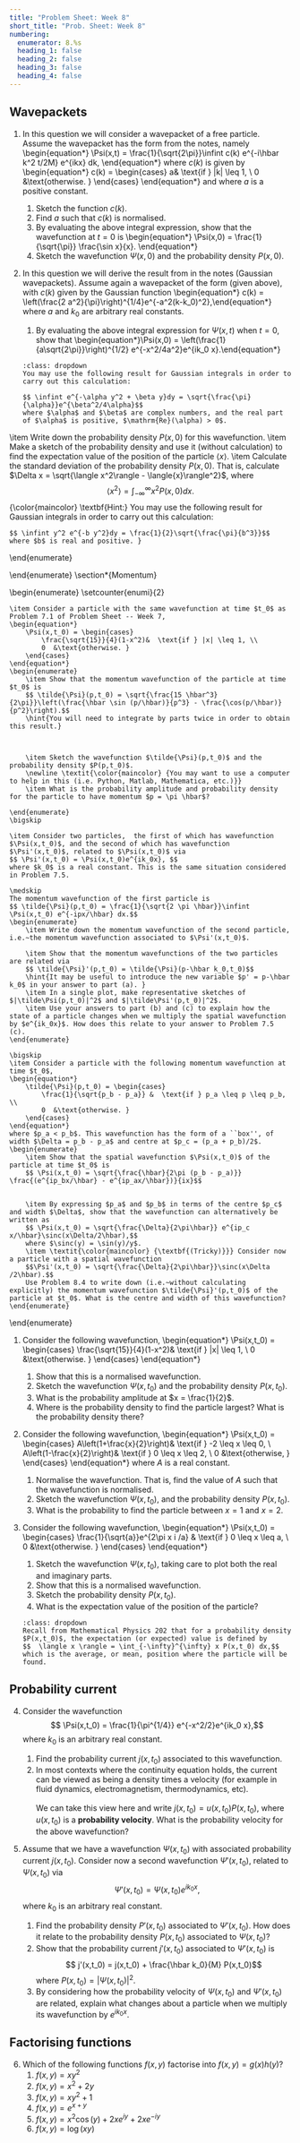```yaml
---
title: "Problem Sheet: Week 8"
short_title: "Prob. Sheet: Week 8"
numbering:
  enumerator: 8.%s
  heading_1: false
  heading_2: false
  heading_3: false
  heading_4: false
---
```

	
## Wavepackets

1. In this question we will consider a wavepacket of a free particle. Assume the wavepacket has the form [](#e-wavepacket) from the notes, namely
	\begin{equation*} 
        \Psi(x,t) = \frac{1}{\sqrt{2\pi}}\infint c(k) e^{-i\hbar k^2 t/2M} e^{ikx} dk, 
    \end{equation*}
	where $c(k)$ is given by
	\begin{equation*}
     c(k) = \begin{cases}
	a&  \text{if } |k| \leq 1, \\
	0  &\text{otherwise. }
	\end{cases}
    \end{equation*}
	and where $a$ is a positive constant.
		
	1. Sketch the function $c(k)$. 
	1. Find $a$ such that $c(k)$ is normalised.
	1. By evaluating the above integral expression, show that the wavefunction at $t = 0$ is 
		\begin{equation*} \Psi(x,0) = \frac{1}{\sqrt{\pi}} \frac{\sin x}{x}. \end{equation*}
	1. Sketch the wavefunction $\Psi(x,0)$ and the probability density $P(x,0)$.
		
1. In this question we will derive the result [](#e-gaussian-example) from [](#example-gaussian-1) in the notes (Gaussian wavepackets). Assume again a wavepacket of the form [](#e-wavepacket) (given above), with $c(k)$ given by the Gaussian function 
	\begin{equation*} c(k) =  \left(\frac{2 a^2}{\pi}\right)^{1/4}e^{-a^2(k-k_0)^2},\end{equation*}
	where $a$ and $k_0$ are arbitrary real constants. 
    1.  By evaluating the above integral expression for $\Psi(x,t)$ when $t = 0$, show that 
	\begin{equation*}\Psi(x,0) = \left(\frac{1}{a\sqrt{2\pi}}\right)^{1/2} e^{-x^2/4a^2}e^{ik_0 x}.\end{equation*} 
	```{note} Hint
   :class: dropdown
    You may use the following result for Gaussian integrals in order to carry out this calculation:
	
	$$ \infint e^{-\alpha y^2 + \beta y}dy = \sqrt{\frac{\pi}{\alpha}}e^{\beta^2/4\alpha}$$
	where $\alpha$ and $\beta$ are complex numbers, and the real part of $\alpha$ is positive, $\mathrm{Re}(\alpha) > 0$. 
    ```
\item Write down the probability density $P(x,0)$ for this wavefunction. 
\item Make a sketch of the probability density and use it (without calculation) to find the expectation value of the position of the particle $\langle x \rangle$.
\item Calculate the standard deviation of the probability density $P(x,0)$. That is, calculate $\Delta x = \sqrt{\langle x^2\rangle - \langle{x}\rangle^2}$, where 
$$  \langle x^2 \rangle = \int_{-\infty}^{\infty} x^2 P(x,0) dx.$$
{\color{maincolor} \textbf{Hint:} You may use the following result for Gaussian integrals in order to carry out this calculation:
	
	$$ \infint y^2 e^{-b y^2}dy = \frac{1}{2}\sqrt{\frac{\pi}{b^3}}$$
	where $b$ is real and positive. }

\end{enumerate}

\end{enumerate}
\section*{Momentum}

\begin{enumerate} 
	\setcounter{enumi}{2}
	
	
	
	\item Consider a particle with the same wavefunction at time $t_0$ as Problem 7.1 of Problem Sheet -- Week 7,
	\begin{equation*}
		\Psi(x,t_0) = \begin{cases}
			\frac{\sqrt{15}}{4}(1-x^2)&  \text{if } |x| \leq 1, \\
			0  &\text{otherwise. }
		\end{cases}
	\end{equation*}
	\begin{enumerate}
		\item Show that the momentum wavefunction of the particle at time $t_0$ is 
		$$ \tilde{\Psi}(p,t_0) = \sqrt{\frac{15 \hbar^3}{2\pi}}\left(\frac{\hbar \sin (p/\hbar)}{p^3} - \frac{\cos(p/\hbar)}{p^2}\right).$$
		\hint{You will need to integrate by parts twice in order to obtain this result.}
		
		
		
		\item Sketch the wavefunction $\tilde{\Psi}(p,t_0)$ and the probability density $P(p,t_0)$. 
		\newline \textit{\color{maincolor} {You may want to use a computer to help in this (i.e. Python, Matlab, Mathematica, etc.)}}
		\item What is the probability amplitude and probability density for the particle to have momentum $p = \pi \hbar$?
		
	\end{enumerate}
	\bigskip
	
	\item Consider two particles,  the first of which has wavefunction $\Psi(x,t_0)$, and the second of which has wavefunction $\Psi'(x,t_0)$, related to $\Psi(x,t_0)$ via
	$$ \Psi'(x,t_0) = \Psi(x,t_0)e^{ik_0x}, $$
	where $k_0$ is a real constant. This is the same situation considered in Problem 7.5.
	
	\medskip
	The momentum wavefunction of the first particle is 
	$$ \tilde{\Psi}(p,t_0) = \frac{1}{\sqrt{2 \pi \hbar}}\infint \Psi(x,t_0) e^{-ipx/\hbar} dx.$$
	\begin{enumerate}
		\item Write down the momentum wavefunction of the second particle, i.e.~the momentum wavefunction associated to $\Psi'(x,t_0)$. 
		
		\item Show that the momentum wavefunctions of the two particles are related via
		$$ \tilde{\Psi}'(p,t_0) = \tilde{\Psi}(p-\hbar k_0,t_0)$$
		\hint{It may be useful to introduce the new variable $p' = p-\hbar k_0$ in your answer to part (a). }
		\item In a single plot, make representative sketches of $|\tilde\Psi(p,t_0)|^2$ and $|\tilde\Psi'(p,t_0)|^2$.
		\item Use your answers to part (b) and (c) to explain how the state of a particle changes when we multiply the spatial wavefunction by $e^{ik_0x}$. How does this relate to your answer to Problem 7.5 (c). 
	\end{enumerate}
	
	\bigskip
	\item Consider a particle with the following momentum wavefunction at time $t_0$,
	\begin{equation*}
		\tilde{\Psi}(p,t_0) = \begin{cases}
			\frac{1}{\sqrt{p_b - p_a}} &  \text{if } p_a \leq p \leq p_b, \\
			0  &\text{otherwise. }
		\end{cases}
	\end{equation*}
	where $p_a < p_b$. This wavefunction has the form of a ``box'', of width $\Delta = p_b - p_a$ and centre at $p_c = (p_a + p_b)/2$. 
	\begin{enumerate}
		\item Show that the spatial wavefunction $\Psi(x,t_0)$ of the particle at time $t_0$ is
		$$ \Psi(x,t_0) = \sqrt{\frac{\hbar}{2\pi (p_b - p_a)}} \frac{(e^{ip_bx/\hbar} - e^{ip_ax/\hbar})}{ix}$$
		
		
		\item By expressing $p_a$ and $p_b$ in terms of the centre $p_c$ and width $\Delta$, show that the wavefunction can alternatively be written as
		$$ \Psi(x,t_0) = \sqrt{\frac{\Delta}{2\pi\hbar}} e^{ip_c x/\hbar}\sinc(x\Delta/2\hbar),$$
		where $\sinc(y) = \sin(y)/y$.
		\item \textit{\color{maincolor} {\textbf{(Tricky)}}} Consider now a particle with a spatial wavefunction 
		$$\Psi'(x,t_0) = \sqrt{\frac{\Delta}{2\pi\hbar}}\sinc(x\Delta /2\hbar).$$
		Use Problem 8.4 to write down (i.e.~without calculating explicitly) the momentum wavefunction $\tilde{\Psi}'(p,t_0)$ of the particle at $t_0$. What is the centre and width of this wavefunction?
	\end{enumerate} 
\end{enumerate}

1. Consider the following wavefunction,
   \begin{equation*} 
  \Psi(x,t_0) = \begin{cases} \frac{\sqrt{15}}{4}(1-x^2)&  \text{if } |x| \leq 1, \\ 0  &\text{otherwise. } \end{cases} 
  \end{equation*}
   1. Show that this is a normalised wavefunction. 
   1.  Sketch the wavefunction $\Psi(x,t_0)$ and the probability density $P(x,t_0)$.
   1. What is the probability amplitude at $x = \frac{1}{2}$. 
   1. Where is the probability density to find the particle largest? What is the probability density there? 

1. Consider the following wavefunction,
   \begin{equation*}
   \Psi(x,t_0) = \begin{cases}
   A\left(1+\frac{x}{2}\right)&  \text{if } -2 \leq x \leq 0, \\
   A\left(1-\frac{x}{2}\right)&  \text{if } 0 \leq x \leq 2, \\
   0  &\text{otherwise, }
   \end{cases}
   \end{equation*}
   where $A$ is a real constant. 
   1. Normalise the wavefunction. That is, find the value of $A$ such that the wavefunction is normalised. 
   1. Sketch the wavefunction $\Psi(x,t_0)$, and the probability density $P(x,t_0)$. 
   1. What is the probability to find the particle between $x = 1$ and $x = 2$. 

1. Consider the following wavefunction,
   \begin{equation*}
   \Psi(x,t_0) = \begin{cases}
   \frac{1}{\sqrt{a}}e^{2\pi x i /a} &  \text{if } 0 \leq x \leq a, \\
   0  &\text{otherwise. }
   \end{cases}
   \end{equation*}
   1. Sketch the wavefunction $\Psi(x,t_0)$, taking care to plot both the real and imaginary parts. 
   1. Show that this is a normalised wavefunction. 
   1. Sketch the probability density $P(x,t_0)$. 
   1. What is the expectation value of the position of the particle? 
   ```{note} Hint
   :class: dropdown
   Recall from Mathematical Physics 202 that for a probability density $P(x,t_0)$, the expectation (or expected) value is defined by
   $$  \langle x \rangle = \int_{-\infty}^{\infty} x P(x,t_0) dx,$$
   which is the average, or mean, position where the particle will be found.
   ```
## Probability current

4. Consider the wavefunction
   $$ \Psi(x,t_0) = \frac{1}{\pi^{1/4}} e^{-x^2/2}e^{ik_0 x},$$
   where $k_0$ is an arbitrary real constant. 
   1. Find the probability current $j(x,t_0)$ associated to this wavefunction.
   1. In most contexts where the continuity equation holds, the current can be viewed as being a density times  a velocity (for example in fluid dynamics, electromagnetism, thermodynamics, etc). \
   \
   We can take this view here and write $j(x,t_0) = u(x,t_0) P(x,t_0)$, where $u(x,t_0)$ is a **probability velocity**. What is the probability velocity for the above wavefunction?

4. Assume that we have a wavefunction $\Psi(x,t_0)$ with associated   probability current $j(x,t_0)$. Consider now a second wavefunction $\Psi'(x,t_0)$, related to $\Psi(x,t_0)$ via
$$ \Psi'(x,t_0) = \Psi(x,t_0)e^{ik_0 x}, $$
where $k_0$ is an arbitrary real constant.
   1. Find the probability density $P'(x,t_0)$ associated to $\Psi'(x,t_0)$. How does it relate to the probability density $P(x,t_0)$ associated to $\Psi(x,t_0)$?
   1. Show that the probability current $j'(x,t_0)$ associated to $\Psi'(x,t_0)$ is
	$$ j'(x,t_0) = j(x,t_0) + \frac{\hbar k_0}{M} P(x,t_0)$$
	where $P(x,t_0) = |\Psi(x,t_0)|^2$. 
   1. By considering how the probability velocity of $\Psi(x,t_0)$ and $\Psi'(x,t_0)$ are related, explain what changes about a particle when we multiply its wavefunction by $e^{ik_0x}$. 

## Factorising functions
6. Which of the following functions $f(x,y)$ factorise into $f(x,y) = g(x)h(y)$?
   1. $f(x,y) = xy^2$
   1. $f(x,y) = x^2 + 2y$
   1. $f(x,y) = xy^2 + 1$
   1. $f(x,y) = e^{x+y}$
   1. $f(x,y) = x^2\cos(y) + 2xe^{iy} + 2xe^{-iy}$
   1. $f(x,y) = \log(xy)$
